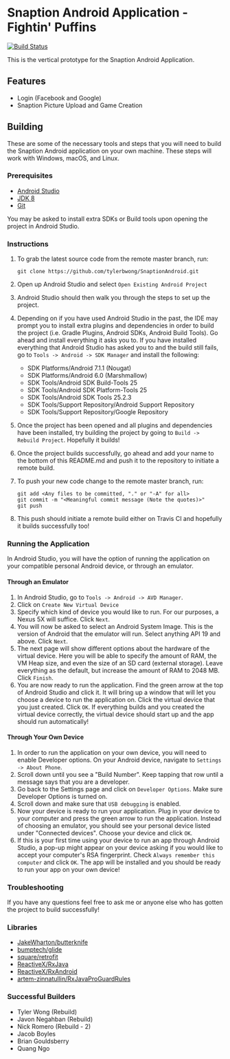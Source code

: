 # Snaption Android Application - Fightin' Puffins

[![Build Status](https://travis-ci.com/tylerbwong/SnaptionAndroid.svg?token=AABXGtYrzS4uRtMAUqq3&branch=master)](https://travis-ci.com/tylerbwong/SnaptionAndroid)

This is the vertical prototype for the Snaption Android Application.

## Features
* Login (Facebook and Google)
* Snaption Picture Upload and Game Creation

## Building

These are some of the necessary tools and steps that you will need to
build the Snaption Android application on your own machine. These steps will
work with Windows, macOS, and Linux.

### Prerequisites
* [Android Studio](https://developer.android.com/studio/index.html)
* [JDK 8](http://www.oracle.com/technetwork/java/javase/downloads/jdk8-downloads-2133151.html)
* [Git](https://git-scm.com/book/en/v2/Getting-Started-Installing-Git)

You may be asked to install extra SDKs or Build tools upon opening the
project in Android Studio.

### Instructions

1. To grab the latest source code from the remote master branch, run:
   ```
   git clone https://github.com/tylerbwong/SnaptionAndroid.git
   ```

2. Open up Android Studio and select `Open Existing Android Project`
3. Android Studio should then walk you through the steps to set up the
project.
4. Depending on if you have used Android Studio in the past, the IDE
may prompt you to install extra plugins and dependencies in order to
build the project (i.e. Gradle Plugins, Android SDKs, Android Build Tools).
Go ahead and install everything it asks you to. If you have installed everything
that Android Studio has asked you to and the build still fails, go to `Tools ->
Android -> SDK Manager` and install the following:
   * SDK Platforms/Android 7.1.1 (Nougat)
   * SDK Platforms/Android 6.0 (Marshmallow)
   * SDK Tools/Android SDK Build-Tools 25
   * SDK Tools/Android SDK Platform-Tools 25
   * SDK Tools/Android SDK Tools 25.2.3
   * SDK Tools/Support Repository/Android Support Repository
   * SDK Tools/Support Repository/Google Repository
5. Once the project has been opened and all plugins and dependencies
have been installed, try building the project by going to `Build ->
Rebuild Project`. Hopefully it builds!
6. Once the project builds successfully, go ahead and add your name to
the bottom of this README.md and push it to the repository to initiate
a remote build.
7. To push your new code change to the remote master branch, run:
   ```
   git add <Any files to be committed, "." or "-A" for all>
   git commit -m "<Meaningful commit message (Note the quotes)>"
   git push
   ```

8. This push should initiate a remote build either on Travis CI and hopefully
it builds successfully too!

### Running the Application

In Android Studio, you will have the option of running the application
on your compatible personal Android device, or through an emulator.

#### Through an Emulator

1. In Android Studio, go to `Tools -> Android -> AVD Manager`.
2. Click on `Create New Virtual Device`
3. Specify which kind of device you would like to run. For our purposes,
a Nexus 5X will suffice. Click `Next`.
4. You will now be asked to select an Android System Image. This is the
version of Android that the emulator will run. Select anything API 19
and above. Click `Next`.
5. The next page will show different options about the hardware of the
virtual device. Here you will be able to specify the amount of RAM, the
VM Heap size, and even the size of an SD card (external storage). Leave
everything as the default, but increase the amount of RAM to 2048 MB.
Click `Finish`.
6. You are now ready to run the application. Find the green arrow at the
top of Android Studio and click it. It will bring up a window that will
let you choose a device to run the application on. Click the virtual
device that you just created. Click `OK`. If everything builds and you
created the virtual device correctly, the virtual device should start up
and the app should run automatically!

#### Through Your Own Device

1. In order to run the application on your own device, you will need to
enable Developer options. On your Android device, navigate to
`Settings -> About Phone`.
2. Scroll down until you see a "Build Number". Keep tapping that row
until a message says that you are a developer.
3. Go back to the Settings page and click on `Developer Options`. Make
sure Developer Options is turned on.
4. Scroll down and make sure that `USB debugging` is enabled.
5. Now your device is ready to run your application. Plug in your device
to your computer and press the green arrow to run the application. Instead
of choosing an emulator, you should see your personal device listed under
"Connected devices". Choose your device and click `OK`.
6. If this is your first time using your device to run an app through
Android Studio, a pop-up might appear on your device asking if you would
like to accept your computer's RSA fingerprint. Check `Always remember
this computer` and click `OK`. The app will be installed and you should
be ready to run your app on your own device!

### Troubleshooting

If you have any questions feel free to ask me or anyone else who has
gotten the project to build successfully!

### Libraries
* [JakeWharton/butterknife](https://github.com/JakeWharton/butterknife)
* [bumptech/glide](https://github.com/bumptech/glide)
* [square/retrofit](https://github.com/square/retrofit)
* [ReactiveX/RxJava](https://github.com/ReactiveX/RxJava)
* [ReactiveX/RxAndroid](https://github.com/ReactiveX/RxAndroid)
* [artem-zinnatullin/RxJavaProGuardRules](https://github.com/artem-zinnatullin/RxJavaProGuardRules)

### Successful Builders
* Tyler Wong (Rebuild)
* Javon Negahban (Rebuild)
* Nick Romero (Rebuild - 2)
* Jacob Boyles
* Brian Gouldsberry
* Quang Ngo
